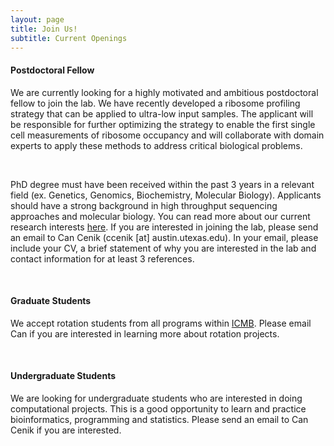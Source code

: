 ```yaml
---
layout: page
title: Join Us!
subtitle: Current Openings
---
```


#### Postdoctoral Fellow

We are currently looking for a highly motivated and ambitious postdoctoral fellow to join the lab. We have recently developed a ribosome profiling strategy that can be applied to ultra-low input samples. The applicant will be responsible for further optimizing the strategy to enable the first single cell measurements of ribosome occupancy and will collaborate with domain experts to apply these methods to address critical biological problems.

 &nbsp;

PhD degree must have been received within the past 3 years in a relevant field (ex. Genetics, Genomics, Biochemistry, Molecular Biology). Applicants should have a strong background in high throughput sequencing approaches and molecular biology. You can read more about our current research interests [here](/research). If you are interested in joining the lab, please send an email to Can Cenik (ccenik [at] austin.utexas.edu). In your email, please include your CV, a brief statement of why you are interested in the lab and contact information for at least 3 references.  


 &nbsp;

#### Graduate Students
We accept rotation students from all programs within [ICMB](https://icmb.utexas.edu/graduate-programs). Please email Can if you are interested in learning more about rotation projects. 

 &nbsp;

#### Undergraduate Students
We are looking for undergraduate students who are interested in doing computational projects. This is a good opportunity to learn and practice bioinformatics, programming and statistics. Please send an email to Can Cenik if you are interested.